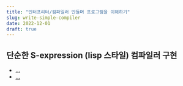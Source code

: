 ```yaml
---
title: "인터프리터/컴파일러 만들며 프로그램을 이해하기"
slug: write-simple-compiler
date: 2022-12-01
draft: true
---
```


## 단순한 S-expression (lisp 스타일) 컴파일러 구현

- [...](/post/writing-compiler-basic-1)
- [...](/post/writing-compiler-basic-2)

